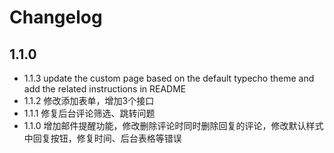 # Changelog

## 1.1.0

- 1.1.3 update the custom page based on the default typecho theme and add the related instructions in README
- 1.1.2 修改添加表单，增加3个接口
- 1.1.1 修复后台评论筛选、跳转问题
- 1.1.0 增加邮件提醒功能，修改删除评论时同时删除回复的评论，修改默认样式中回复按钮，修复时间、后台表格等错误
